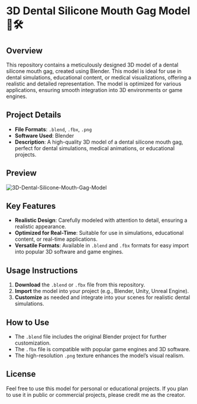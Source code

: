 # 3D Dental Silicone Mouth Gag Model 🦷🛠️

## Overview
This repository contains a meticulously designed 3D model of a dental silicone mouth gag, created using Blender. This model is ideal for use in dental simulations, educational content, or medical visualizations, offering a realistic and detailed representation. The model is optimized for various applications, ensuring smooth integration into 3D environments or game engines.

## Project Details
- **File Formats**: `.blend`, `.fbx`, `.png`
- **Software Used**: Blender
- **Description**: A high-quality 3D model of a dental silicone mouth gag, perfect for dental simulations, medical animations, or educational projects.

## Preview
![3D-Dental-Silicone-Mouth-Gag-Model](https://github.com/user-attachments/assets/6d934bf6-b4f1-49d5-891e-4888d4aeaca6)


## Key Features
- **Realistic Design**: Carefully modeled with attention to detail, ensuring a realistic appearance.
- **Optimized for Real-Time**: Suitable for use in simulations, educational content, or real-time applications.
- **Versatile Formats**: Available in `.blend` and `.fbx` formats for easy import into popular 3D software and game engines.

## Usage Instructions
1. **Download** the `.blend` or `.fbx` file from this repository.
2. **Import** the model into your project (e.g., Blender, Unity, Unreal Engine).
3. **Customize** as needed and integrate into your scenes for realistic dental simulations.

## How to Use
- The `.blend` file includes the original Blender project for further customization.
- The `.fbx` file is compatible with popular game engines and 3D software.
- The high-resolution `.png` texture enhances the model’s visual realism.

## License
Feel free to use this model for personal or educational projects. If you plan to use it in public or commercial projects, please credit me as the creator.
